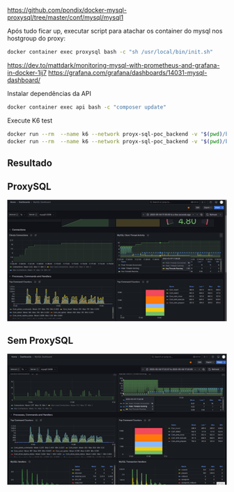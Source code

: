 https://github.com/pondix/docker-mysql-proxysql/tree/master/conf/mysql/mysql1

Após tudo ficar up, executar script para atachar os container do mysql nos hostgroup do proxy:

```bash
docker container exec proxysql bash -c "sh /usr/local/bin/init.sh"
```

https://dev.to/mattdark/monitoring-mysql-with-prometheus-and-grafana-in-docker-1ij7
https://grafana.com/grafana/dashboards/14031-mysql-dashboard/


Instalar dependências da API
```bash
docker container exec api bash -c "composer update"
```

Execute K6 test
```bash
docker run --rm  --name k6 --network proyx-sql-poc_backend -v "$(pwd)/benchmark:/test" grafana/k6 run /test/loadtest.js
docker run --rm  --name k6 --network proyx-sql-poc_backend -v "$(pwd)/benchmark:/test" grafana/k6 run /test/loadtest-with-proxy.js
```

## Resultado

## ProxySQL

![ProxySQL](./benchmark/results/Mysql-with-proxy.png)

## Sem ProxySQL

![ProxySQL](./benchmark/results/Mysql-without-proxy.png)
